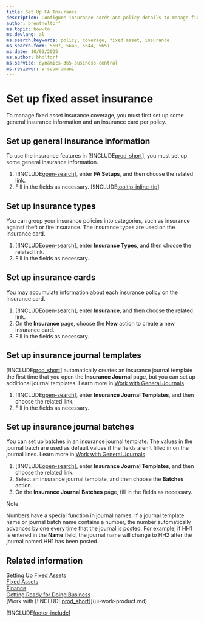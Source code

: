 ```yaml
---
title: Set Up FA Insurance
description: Configure insurance cards and policy details to manage fixed-asset insurance coverage.
author: brentholtorf
ms.topic: how-to
ms.devlang: al
ms.search.keywords: policy, coverage, fixed asset, insurance
ms.search.form: 5607, 5648, 5644, 5651
ms.date: 10/03/2025
ms.author: bholtorf
ms.service: dynamics-365-business-central
ms.reviewer: v-soumramani
---
```


# Set up fixed asset insurance

To manage fixed asset insurance coverage, you must first set up some general insurance information and an insurance card per policy.

## Set up general insurance information

To use the insurance features in [!INCLUDE[prod_short](includes/prod_short.md)], you must set up some general insurance information.  

1. [!INCLUDE[open-search](includes/open-search.md)], enter **FA Setups**, and then choose the related link.  
2. Fill in the fields as necessary. [!INCLUDE[tooltip-inline-tip](includes/tooltip-inline-tip_md.md)]  

## Set up insurance types

You can group your insurance policies into categories, such as insurance against theft or fire insurance. The insurance types are used on the insurance card.

1. [!INCLUDE[open-search](includes/open-search.md)], enter **Insurance Types**, and then choose the related link.  
2. Fill in the fields as necessary.

## Set up insurance cards

You may accumulate information about each insurance policy on the insurance card.  

1. [!INCLUDE[open-search](includes/open-search.md)], enter **Insurance**, and then choose the related link.  
2. On the **Insurance** page, choose the **New** action to create a  new insurance card.  
3. Fill in the fields as necessary.

## Set up insurance journal templates

[!INCLUDE[prod_short](includes/prod_short.md)] automatically creates an insurance journal template the first time that you open the **Insurance Journal** page, but you can set up additional journal templates. Learn more in [Work with General Journals](ui-work-general-journals.md).  

1. [!INCLUDE[open-search](includes/open-search.md)], enter **Insurance Journal Templates**, and then choose the related link.  
2. Fill in the fields as necessary.

## Set up insurance journal batches

You can set up batches in an insurance journal template. The values in the journal batch are used as default values if the fields aren't filled in on the journal lines. Learn more in [Work with General Journals](ui-work-general-journals.md)  

1. [!INCLUDE[open-search](includes/open-search.md)], enter **Insurance Journal Templates**, and then choose the related link.  
2. Select an insurance journal template, and then choose the **Batches** action.
3. On the **Insurance Journal Batches** page, fill in the fields as necessary.

> [!NOTE]  
> Numbers have a special function in journal names. If a journal template name or journal batch name contains a number, the number automatically advances by one every time that the journal is posted. For example, if HH1 is entered in the **Name** field, the journal name will change to HH2 after the journal named HH1 has been posted.

## Related information

[Setting Up Fixed Assets](fa-setup.md)  
[Fixed Assets](fa-manage.md)  
[Finance](finance.md)  
[Getting Ready for Doing Business](ui-get-ready-business.md)  
[Work with [!INCLUDE[prod_short](includes/prod_short.md)]](ui-work-product.md)  

[!INCLUDE[footer-include](includes/footer-banner.md)]
